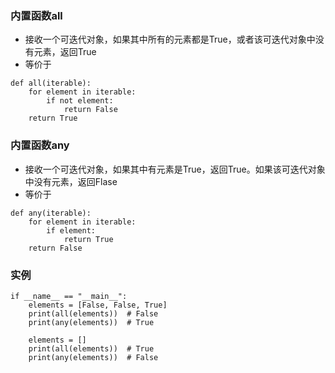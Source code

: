 ### 内置函数all
- 接收一个可迭代对象，如果其中所有的元素都是True，或者该可迭代对象中没有元素，返回True
- 等价于
```
def all(iterable):
    for element in iterable:
        if not element:
            return False
    return True
```

### 内置函数any
- 接收一个可迭代对象，如果其中有元素是True，返回True。如果该可迭代对象中没有元素，返回Flase
- 等价于
```
def any(iterable):
    for element in iterable:
        if element:
            return True
    return False
```

### 实例
```
if __name__ == "__main__":
    elements = [False, False, True]
    print(all(elements))  # False
    print(any(elements))  # True

    elements = []
    print(all(elements))  # True
    print(any(elements))  # False
```